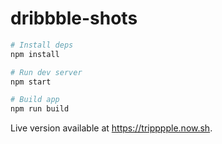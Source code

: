 # dribbble-shots

```sh
# Install deps
npm install

# Run dev server
npm start

# Build app
npm run build
```

Live version available at https://tripppple.now.sh.
